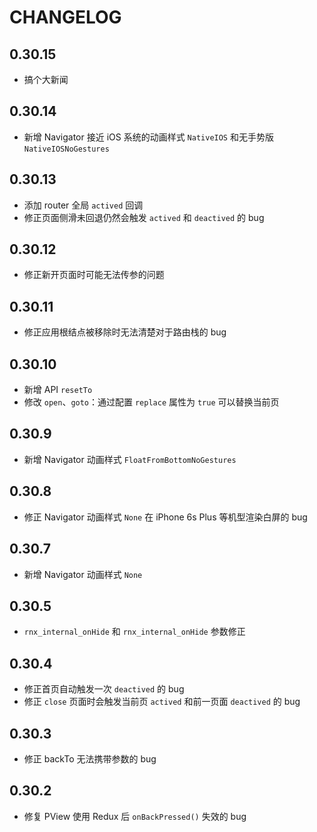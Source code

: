 # CHANGELOG

## 0.30.15

- 搞个大新闻

## 0.30.14

- 新增 Navigator 接近 iOS 系统的动画样式 `NativeIOS` 和无手势版 `NativeIOSNoGestures`

## 0.30.13

- 添加 router 全局 `actived` 回调
- 修正页面侧滑未回退仍然会触发 `actived` 和 `deactived` 的 bug

## 0.30.12

- 修正新开页面时可能无法传参的问题

## 0.30.11

- 修正应用根结点被移除时无法清楚对于路由栈的 bug

## 0.30.10

- 新增 API `resetTo`
- 修改 `open`、`goto`：通过配置 `replace` 属性为 `true` 可以替换当前页

## 0.30.9

- 新增 Navigator 动画样式 `FloatFromBottomNoGestures`

## 0.30.8

- 修正 Navigator 动画样式 `None` 在 iPhone 6s Plus 等机型渲染白屏的 bug

## 0.30.7

- 新增 Navigator 动画样式 `None`

## 0.30.5

- `rnx_internal_onHide` 和 `rnx_internal_onHide` 参数修正

## 0.30.4

- 修正首页自动触发一次 `deactived` 的 bug
- 修正 `close` 页面时会触发当前页 `actived` 和前一页面 `deactived` 的 bug

## 0.30.3

- 修正 backTo 无法携带参数的 bug

## 0.30.2

- 修复 PView 使用 Redux 后 `onBackPressed()` 失效的 bug
